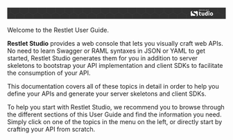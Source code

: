
![Restlet Studio](images/01.jpg "Restlet Studio")

Welcome to the Restlet User Guide.

**Restlet Studio** provides a web console that lets you visually craft web APIs. No need to learn Swagger or RAML syntaxes in JSON or YAML to get started, Restlet Studio generates them for you in addition to server skeletons to bootstrap your API implementation and client SDKs to facilitate the consumption of your API.

This documentation covers all of these topics in detail in order to help you define your APIs and generate your server skeletons and client SDKs.  

To help you start with Restlet Studio, we recommend you to browse through the different sections of this User Guide and find the information you need. Simply click on one of the topics in the menu on the left, or directly start by crafting your API from scratch.
